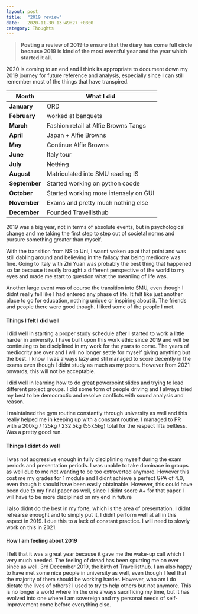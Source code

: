 ```yaml
---
layout: post
title:  "2019 review"
date:   2020-11-30 13:49:27 +0800
category: Thoughts
---
```

> **Posting a review of 2019 to ensure that the diary has come full circle because 2019 is kind of the most eventful year and the year which started it all.**

2020 is coming to an end and I think its appropriate to document down my 2019 journey for future reference and analysis, especially since I can still remember most of the things that have transpired.

| Month          | What I did  |
| ----------     | ----------- |
| **January**    | ORD         |
| **February**   | worked at banquets        |
| **March**      | Fashion retail at Alfie Browns Tangs        |
| **April**      | Japan + Alfie Browns     |
| **May**        | Continue Alfie Browns        |
| **June**       | Italy tour        |
| **July**       | ~~Nothing~~        |
| **August**     | Matriculated into SMU reading IS        |
| **September**  | Started working on python coode        |
| **October**    | Started working more intensely on GUI        |
| **November**   | Exams and pretty much nothing else        |
| **December**   | Founded Travellisthub        |

2019 was a big year, not in terms of absolute events, but in psychological change and me taking the first step to step out of societal norms and pursure something greater than myself.

With the transition from NS to Uni, I wasnt woken up at that point and was still dabling around and believing in the fallacy that being mediocre was fine. Going to Italy with Zhi Yuan was probably the best thing that happened so far because it really brought a different perspective of the world to my eyes and made me start to question what the meaniing of life was.

Another large event was of course the transition into SMU, even though I didnt really fell like I had entered any phase of life. It felt like just another place to go for education, nothing unique or inspiring about it. The friends and people there were good though. I liked some of the people I met.

#### **Things I felt I did well**

I did well in starting a proper study schedule after I started to work a little harder in university. I have built upon this work ethic since 2019 and will be continuing to be disciplined in my work for the years to come. The years of mediocrity are over and I will no longer settle for myself giving anything but the best. I know I was always lazy and stil managed to score decently in the exams even though I didnt study as much as my peers. However from 2021 onwards, this will not be acceptable.

I did well in learning how to do great powerpoint slides and trying to lead different project groups. I did some form of people driving and I always tried my best to be democractic and resolve conflicts with sound analysis and reason.

I maintained the gym routine constantly through university as well and this really helped me in keeping up with a constant routine. I managed to PR with a 200kg / 125kg / 232.5kg (557.5kg) total for the respect lifts beltless. Was a pretty good run.

#### **Things I didnt do well**

I was not aggressive enough in fully disciplining myself during the exam periods and presentation periods. I was unable to take dominace in groups as well due to me not wanting to be too extroverted anymore. However this cost me my grades for 1 module and I didnt achieve a perfect GPA of 4.0, even though it should have been easily obtainable. However, this could have been due to my final paper as well, since I didnt score A+ for that paper.  I will have to be more disciplined on my end in future

I also didnt do the best in my forte, which is the area of presentation. I didnt rehearse enought and to simply put it, I didnt perform well at all in this aspect in 2019. I due this to a lack of constant practice. I will need to slowly work on this in 2021.

#### **How I am feeling about 2019**

I felt that it was a great year because it gave me the wake-up call which I very much needed. The feeling of dread has been spurring me on ever since as well. 3rd December 2019, the birth of Travellisthub. I am also happy to have met some nice people in university as well, even though I feel that the majority of them should be working harder. However, who am i do dictate the lives of others? I used to try to help others but not anymore. This is no longer a world where Im the one always sacrificing my time, but it has evolved into one where I am sovereign and my personal needs of self-improvement come before everything else.